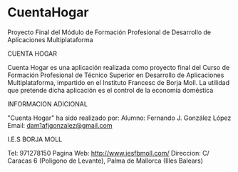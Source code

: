 CuentaHogar
===========

Proyecto Final del Módulo de Formación Profesional de Desarrollo de Aplicaciones Multiplataforma

CUENTA HOGAR 

Cuenta Hogar es una aplicación realizada como proyecto final del Curso de Formación  Profesional 
de Técnico Superior en Desarrollo de Aplicaciones Multiplataforma, impartido en el Instituto 
Francesc de Borja Moll.  La utilidad que pretende dicha aplicación es el control de la economía doméstica   

INFORMACION ADICIONAL 

"Cuenta Hogar" ha sido realizado por:
Alumno: Fernando J. González López 
Email: dam1afjgonzalez@gmail.com 

I.E.S BORJA MOLL 

Tel: 971278150 
Pagina Web: http://www.iesfbmoll.com/
Direccion: C/ Caracas 6  (Poligono de Levante), 
Palma de Mallorca (Illes Balears)
